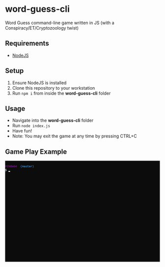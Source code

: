 # word-guess-cli
Word Guess command-line game written in JS (with a Conspiracy/ET/Cryptozoology twist)

## Requirements
* [NodeJS](https://nodejs.org/en/download/)

## Setup
1. Ensure NodeJS is installed
1. Clone this repository to your workstation
1. Run `npm i` from inside the **word-guess-cli** folder

## Usage
* Navigate into the **word-guess-cli** folder
* Run `node index.js`
* Have fun!
* Note: You may exit the game at any time by pressing CTRL+C

## Game Play Example
![Example](./images/word-guess.gif)
